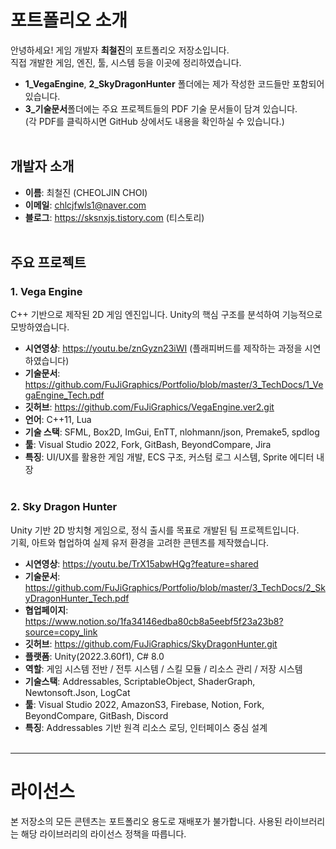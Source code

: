 # 포트폴리오 소개

안녕하세요! 게임 개발자 **최철진**의 포트폴리오 저장소입니다. <br>
직접 개발한 게임, 엔진, 툴, 시스템 등을 이곳에 정리하였습니다. <br>
- **1_VegaEngine**, **2_SkyDragonHunter** 폴더에는 제가 작성한 코드들만 포함되어 있습니다.
- **3_기술문서**폴더에는 주요 프로젝트들의 PDF 기술 문서들이 담겨 있습니다. <br>
(각 PDF를 클릭하시면 GitHub 상에서도 내용을 확인하실 수 있습니다.)<br><br>

## 개발자 소개
- **이름**: 최철진 (CHEOLJIN CHOI)
- **이메일**: chlcjfwls1@naver.com
- **블로그**: https://sksnxjs.tistory.com (티스토리)<br><br>

## 주요 프로젝트

### 1. Vega Engine
C++ 기반으로 제작된 2D 게임 엔진입니다. Unity의 핵심 구조를 분석하여 기능적으로 모방하였습니다.

- **시연영상**: https://youtu.be/znGyzn23iWI (플래피버드를 제작하는 과정을 시연하였습니다)
- **기술문서**: https://github.com/FuJiGraphics/Portfolio/blob/master/3_TechDocs/1_VegaEngine_Tech.pdf
- **깃허브**: https://github.com/FuJiGraphics/VegaEngine.ver2.git
- **언어**: C++11, Lua
- **기술 스택**: SFML, Box2D, ImGui, EnTT, nlohmann/json, Premake5, spdlog
- **툴**: Visual Studio 2022, Fork, GitBash, BeyondCompare, Jira
- **특징**: UI/UX를 활용한 게임 개발, ECS 구조, 커스텀 로그 시스템, Sprite 에디터 내장<br><br>



### 2. Sky Dragon Hunter
Unity 기반 2D 방치형 게임으로, 정식 출시를 목표로 개발된 팀 프로젝트입니다.  
기획, 아트와 협업하여 실제 유저 환경을 고려한 콘텐츠를 제작했습니다.

- **시연영상**: https://youtu.be/TrX15abwHQg?feature=shared
- **기술문서**: https://github.com/FuJiGraphics/Portfolio/blob/master/3_TechDocs/2_SkyDragonHunter_Tech.pdf
- **협업페이지**: https://www.notion.so/1fa34146edba80cb8a5eebf5f23a23b8?source=copy_link
- **깃허브**: https://github.com/FuJiGraphics/SkyDragonHunter.git
- **플랫폼**: Unity(2022.3.60f1), C# 8.0
- **역할**: 게임 시스템 전반 / 전투 시스템 / 스킬 모듈 / 리소스 관리 / 저장 시스템
- **기술스택**: Addressables, ScriptableObject, ShaderGraph, Newtonsoft.Json, LogCat
- **툴**: Visual Studio 2022, AmazonS3, Firebase, Notion, Fork, BeyondCompare, GitBash, Discord
- **특징**: Addressables 기반 원격 리소스 로딩, 인터페이스 중심 설계<br><br>    

---

# 라이선스
본 저장소의 모든 콘텐츠는 포트폴리오 용도로 재배포가 불가합니다.
사용된 라이브러리는 해당 라이브러리의 라이선스 정책을 따릅니다.
